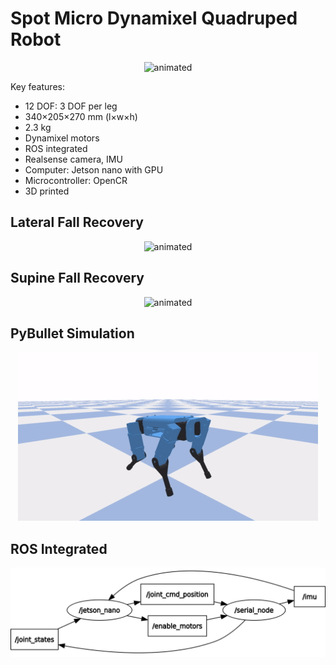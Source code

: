 # Spot Micro Dynamixel Quadruped Robot

<p align="center">
  <img src="images/walking.gif" alt="animated" />
</p>

Key features:
* 12 DOF: 3 DOF per leg
* 340×205×270 mm (l×w×h)
* 2.3 kg
* Dynamixel motors
* ROS integrated 
* Realsense camera, IMU
* Computer: Jetson nano with GPU
* Microcontroller: OpenCR 
* 3D printed

## Lateral Fall Recovery
<p align="center">
  <img src="images/side_recovery.gif" alt="animated" />
</p>

## Supine Fall Recovery
<p align="center">
  <img src="images/fall_recovery.gif" alt="animated" />
</p>

## PyBullet Simulation
<p align="center">
  <img src="images/inverted_leg.gif" alt="animated" />
</p>

## ROS Integrated
<p align="center">
  <img src="images/rosgraph.png" alt="animated" />
</p>
